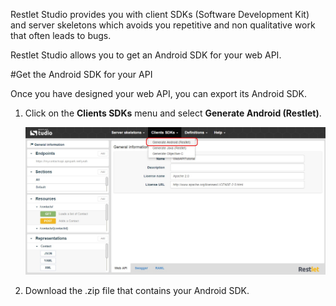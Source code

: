 Restlet Studio provides you with client SDKs (Software Development Kit) and server skeletons which avoids you repetitive and non qualitative work that often leads to bugs.  

Restlet Studio allows you to get an Android SDK for your web API.

#Get the Android SDK for your API 

Once you have designed your web API, you can export its Android SDK.

1. Click on the **Clients SDKs** menu and select **Generate Android (Restlet)**.

	![Android](images/01.jpg "Android")

2. Download the .zip file that contains your Android SDK.